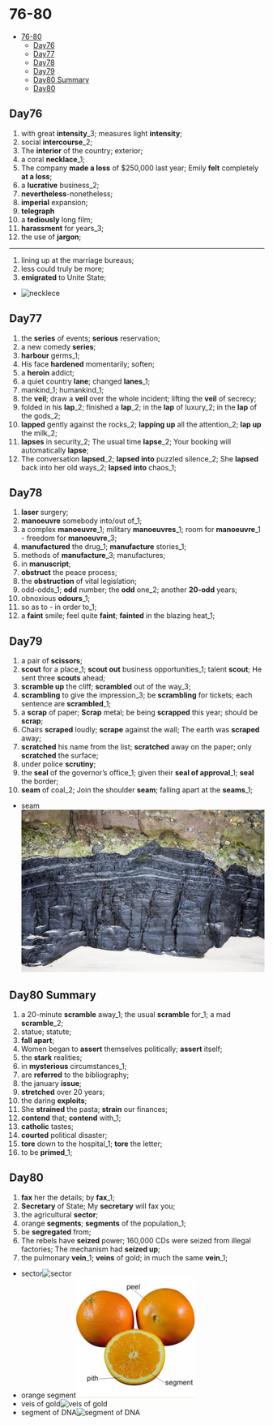 # 76-80

- [76-80](#76-80)
  - [Day76](#day76)
  - [Day77](#day77)
  - [Day78](#day78)
  - [Day79](#day79)
  - [Day80 Summary](#day80-summary)
  - [Day80](#day80)

## Day76

1. with great **intensity**_3; measures light **intensity**;
2. social **intercourse**_2;
3. The **interior** of the country; exterior;
4. a coral **necklace**_1;
5. The company **made a loss** of $250,000 last year;  Emily **felt** completely **at a loss**;
6. a **lucrative** business_2;
7. **nevertheless**-nonetheless;
8. **imperial** expansion;
9. **telegraph**
10. a **tediously** long film;
11. **harassment** for years_3;
12. the use of **jargon**;

---

1. lining up at the marriage bureaus;
2. less could truly be more;
3. **emigrated** to Unite State;

- ![necklece](https://laislajewelry.com/wp-content/uploads/2014/10/Coral-Necklace-with-Seaweed-Pendant.jpg)

## Day77

1. the **series** of events; **serious** reservation;
2. a new comedy **series**;
3. **harbour** germs_1;
4. His face **hardened** momentarily; soften;
5. a **heroin** addict;
6. a quiet country **lane**; changed **lanes**_1;
7. mankind_1; humankind_1;
8. the **veil**; draw a **veil** over the whole incident; lifting the **veil** of secrecy;
9. folded in his **lap**_2; finished a **lap**_2; in the **lap** of luxury_2;  in the **lap** of the gods_2;
10. **lapped** gently against the rocks_2; **lapping up** all the attention_2; **lap up** the milk_2;
11. **lapses** in security_2; The usual time **lapse**_2; Your booking will automatically **lapse**;
12. The conversation **lapsed**_2; **lapsed into** puzzled silence_2; She **lapsed** back into her old ways_2; **lapsed into** chaos_1;

## Day78

1. **laser** surgery;
2. **manoeuvre** somebody into/out of_1;
3. a complex **manoeuvre**_1;  military **manoeuvres**_1;  room for **manoeuvre**_1 - freedom for **manoeuvre**_3;
4. **manufactured** the drug_1; **manufacture** stories_1;
5. methods of **manufacture**_3; manufactures;
6. in **manuscript**;
7. **obstruct** the peace process;
8. the **obstruction** of vital legislation;
9. odd-odds_1; **odd** number; the **odd** one_2; another **20-odd** years;
10. obnoxious **odours**_1;
11. so as to - in order to_1;
12. a **faint** smile; feel quite **faint**; **fainted** in the blazing heat_1;

## Day79

1. a pair of **scissors**;
2. **scout** for a place_1; **scout out** business opportunities_1; talent **scout**; He sent three **scouts** ahead;
3. **scramble up** the cliff; **scrambled** out of the way_3;
4. **scrambling** to give the impression_3;  be **scrambling** for tickets;  each sentence are **scrambled**_1;
5. a **scrap** of paper; **Scrap** metal; be being **scrapped** this year; should be **scrap**;
6. Chairs **scraped** loudly; **scrape** against the wall; The earth was **scraped** away;
7. **scratched** his name from the list; **scratched** away on the paper; only **scratched** the surface;
8. under police **scrutiny**;
9. the **seal** of the governor’s office_1; given their **seal of approval**_1; **seal** the border;
10. **seam** of coal_2; Join the shoulder **seam**; falling apart at the **seams**_1;

- seam![seam](https://raw.githubusercontent.com/Logible/Image/main/note_image/20220812200320.png)

## Day80 Summary

1. a 20-minute **scramble** away_1; the usual **scramble** for_1; a mad **scramble**_2;
2. statue; statute;
3. **fall apart**;
4. Women began to **assert** themselves politically; **assert** itself;
5. the **stark** realities;
6. in **mysterious** circumstances_1;
7. are **referred** to the bibliography;
8. the january **issue**;
9. **stretched** over 20 years;
10. the daring **exploits**;
11. She **strained** the pasta; **strain** our finances;
12. **contend** that; **contend** with_1;
13. **catholic** tastes;
14. **courted** political disaster;
15. **tore** down to the hospital_1; **tore** the letter;
16. to be **primed**_1;

## Day80

1. **fax** her the details; by **fax**_1;
2. **Secretary** of State; My **secretary** will fax you;
3. the agricultural **sector**;
4. orange **segments**; **segments** of the population_1;
5. be **segregated** from;
6. The rebels have **seized** power; 160,000 CDs were seized from illegal factories; The mechanism had **seized up**;
7. the pulmonary **vein**_1; **veins** of gold; in much the same **vein**_1;

- sector![sector](https://upload.wikimedia.org/wikipedia/commons/thumb/1/12/Circle_slices-en.svg/1200px-Circle_slices-en.svg.png)
- orange segment![orange segment](https://raw.githubusercontent.com/Logible/Image/main/note_image/20220809192232.png)
- veis of gold![veis of gold](https://roaringcampgold.com/wp-content/uploads/2016/03/8ZUxWkG.jpg)
- segment of DNA![segment of DNA](https://mammothmemory.net/images/user/base/uncategorised/1.8.2%20Diagram%20of%20a%20chromosome.jpg)
